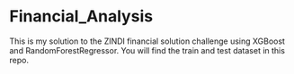 # Financial_Analysis
This is my solution to the ZINDI financial solution challenge using XGBoost and RandomForestRegressor.
You will find the train and test dataset in this repo.
